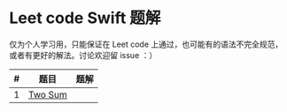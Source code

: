 # Leet code Swift 题解

仅为个人学习用，只能保证在 Leet code 上通过，也可能有的语法不完全规范，或者有更好的解法。讨论欢迎留 issue ：）

| #        | 题目           | 题解  |
| ------------- |:-------------:| -----:|
| 1      | [Two Sum](https://leetcode.com/problems/two-sum/) |  |